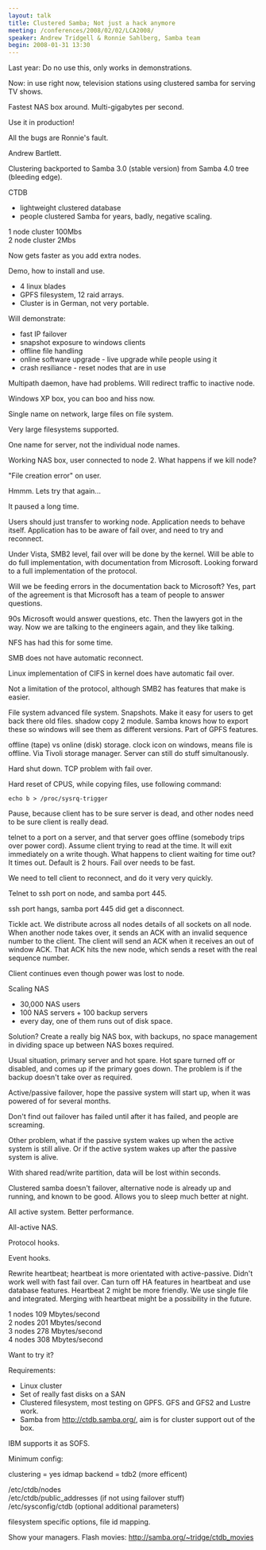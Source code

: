 ```yaml
---
layout: talk
title: Clustered Samba; Not just a hack anymore
meeting: /conferences/2008/02/02/LCA2008/
speaker: Andrew Tridgell & Ronnie Sahlberg, Samba team
begin: 2008-01-31 13:30
---
```

Last year: Do no use this, only works in demonstrations.

Now: in use right now, television stations using clustered
samba for serving TV shows.

Fastest NAS box around. Multi-gigabytes per second.

Use it in production!

All the bugs are Ronnie's fault.

Andrew Bartlett.

Clustering backported to Samba 3.0 (stable version)
from Samba 4.0 tree (bleeding edge).

CTDB

* lightweight clustered database
* people clustered Samba for years, badly, negative scaling.

1 node cluster 100Mbs  
2 node cluster 2Mbs

Now gets faster as you add extra nodes.

Demo, how to install and use.

* 4 linux blades
* GPFS filesystem, 12 raid arrays.
* Cluster is in German, not very portable.

Will demonstrate:

* fast IP failover
* snapshot exposure to windows clients
* offline file handling
* online software upgrade - live upgrade while people using it
* crash resiliance - reset nodes that are in use

Multipath daemon, have had problems. Will redirect traffic to
inactive node.

Windows XP box, you can boo and hiss now.

Single name on network, large files on file system.

Very large filesystems supported.

One name for server, not the individual node names.

Working NAS box, user connected to node 2. What happens if we kill node?

"File creation error" on user.

Hmmm. Lets try that again...

It paused a long time.

Users should just transfer to working node. Application needs
to behave itself. Application has to be aware of fail over, and
need to try and reconnect.

Under Vista, SMB2 level, fail over will be done by the kernel.
Will be able to do full implementation, with documentation from
Microsoft. Looking forward to a full implementation of the protocol.

Will we be feeding errors in the documentation back to Microsoft?
Yes, part of the agreement is that Microsoft has a team of
people to answer questions.

90s Microsoft would answer questions, etc.
Then the lawyers got in the way.
Now we are talking to the engineers again, and they like talking.

NFS has had this for some time.

SMB does not have automatic reconnect.

Linux implementation of CIFS in kernel does have automatic fail over.

Not a limitation of the protocol, although SMB2 has features
that make is easier.

File system advanced file system. Snapshots. Make it easy for users
to get back there old files. shadow copy 2 module. Samba knows
how to export these so windows will see them as different versions.
Part of GPFS features.

offline (tape) vs online (disk) storage. clock icon on windows, means
file is offline. Via Tivoli storage manager. Server can still do
stuff simultanously.

Hard shut down. TCP problem with fail over.

Hard reset of CPUS, while copying files, use following command:

    echo b > /proc/sysrq-trigger

Pause, because client has to be sure server is dead, and other nodes
need to be sure client is really dead.

telnet to a port on a server, and that server goes offline (somebody trips over
power cord). Assume client trying to read at the time.  It will exit
immediately on a write though.  What happens to client waiting for time out? It
times out. Default is 2 hours. Fail over needs to be fast.

We need to tell client to reconnect, and do it very very quickly.

Telnet to ssh port on node, and samba port 445.

ssh port hangs, samba port 445 did get a disconnect.

Tickle act. We distribute across all nodes details of all sockets
on all node. When another node takes over, it sends an ACK with an
invalid sequence number to the client. The client will send an ACK
when it receives an out of window ACK. That ACK hits the new node,
which sends a reset with the real sequence number.

Client continues even though power was lost to node.

Scaling NAS

* 30,000 NAS users
* 100 NAS servers + 100 backup servers
* every day, one of them runs out of disk space.

Solution? Create a really big NAS box, with backups, no space
management in dividing space up between NAS boxes required.

Usual situation, primary server and hot spare. Hot spare turned off
or disabled, and comes up if the primary goes down. The problem is
if the backup doesn't take over as required.

Active/passive failover, hope the passive system will start up,
when it was powered of for several months.

Don't find out failover has failed until after it has failed, and
people are screaming.

Other problem, what if the passive system wakes up when the active
system is still alive. Or if the active system wakes up after
the passive system is alive.

With shared read/write partition, data will be lost within seconds.

Clustered samba doesn't failover, alternative node is already up and
running, and known to be good. Allows you to sleep much better at night.

All active system. Better performance.

All-active NAS.

Protocol hooks.

Event hooks.

Rewrite heartbeat; heartbeat is more orientated with active-passive. Didn't
work well with fast fail over. Can turn off HA features in heartbeat and use
database features. Heartbeat 2 might be more friendly. We use single file
and integrated. Merging with heartbeat might be a possibility in the
future.

1 nodes 109 Mbytes/second  
2 nodes 201 Mbytes/second  
3 nodes 278 Mbytes/second  
4 nodes 308 Mbytes/second

Want to try it?

Requirements:

* Linux cluster
* Set of really fast disks on a SAN
* Clustered filesystem, most testing on GPFS. GFS and GFS2 and Lustre
work.
* Samba from <http://ctdb.samba.org/>, aim is for cluster support
out of the box.

IBM supports it as SOFS.

Minimum config:

   clustering = yes
   idmap backend = tdb2  (more efficent)

/etc/ctdb/nodes  
/etc/ctdb/public_addresses (if not using failover stuff)  
/etc/sysconfig/ctdb  (optional additional parameters)

filesystem specific options, file id mapping.

Show your managers. Flash movies:
<http://samba.org/~tridge/ctdb_movies>
